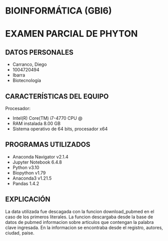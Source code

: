 # BIOINFORMÁTICA (GBI6)

# EXAMEN PARCIAL DE PHYTON
## DATOS PERSONALES
- Carranco, Diego
- 1004720494
- Ibarra
- Biotecnología

## CARACTERÍSTICAS DEL EQUIPO
 Procesador: 
- Intel(R) Core(TM) i7-4770 CPU @
- RAM instalada 8.00 GB
- Sistema operativo de 64 bits, procesador x64

## PROGRAMAS UTILIZADOS 
- Anaconda Navigator v2.1.4
- Jupyter Notebook 6.4.8
- Python v3.10
- Biopython v1.79
- Anaconda3 v1.21.5
- Pandas 1.4.2

## EXPLICACIÓN
La data utilizada fue descagada con la funcion download_pubmed en el caso de los primeros literales. La funcion descargaba desde la base de datos de pubmed informacion sobre articulos que contengan la palabra clave ingresada. En la informacion se encontraba desde el registro, autores, ciudad, paise.
